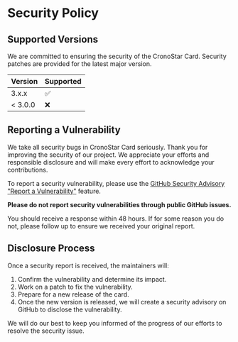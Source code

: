 # Security Policy

## Supported Versions

We are committed to ensuring the security of the CronoStar Card. Security patches are provided for the latest major version.

| Version | Supported          |
| ------- | ------------------ |
| 3.x.x   | :white_check_mark: |
| < 3.0.0 | :x:                |

## Reporting a Vulnerability

We take all security bugs in CronoStar Card seriously. Thank you for improving the security of our project. We appreciate your efforts and responsible disclosure and will make every effort to acknowledge your contributions.

To report a security vulnerability, please use the [GitHub Security Advisory "Report a Vulnerability"](https://github.com/FoliniC/cronostar-card/security/advisories/new) feature.

**Please do not report security vulnerabilities through public GitHub issues.**

You should receive a response within 48 hours. If for some reason you do not, please follow up to ensure we received your original report. 

## Disclosure Process

Once a security report is received, the maintainers will:

1.  Confirm the vulnerability and determine its impact.
2.  Work on a patch to fix the vulnerability.
3.  Prepare for a new release of the card.
4.  Once the new version is released, we will create a security advisory on GitHub to disclose the vulnerability.

We will do our best to keep you informed of the progress of our efforts to resolve the security issue.
